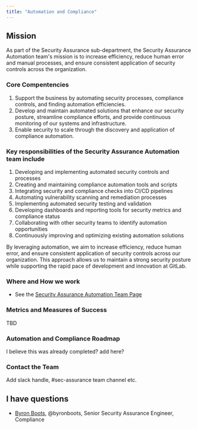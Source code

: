 ```yaml
---
title: "Automation and Compliance"
---
```


## Mission

As part of the Security Assurance sub-department, the Security Assurance Automation team's mission is to increase efficiency, reduce human error and manual processes, and ensure consistent application of security controls across the organization.

### Core Compentencies

1. Support the business by automating security processes, compliance controls, and finding automation efficiencies.
2. Develop and maintain automated solutions that enhance our security posture, streamline compliance efforts, and provide continuous monitoring of our systems and infrastructure.
3. Enable security to scale through the discovery and application of compliance automation.

### Key responsibilities of the Security Assurance Automation team include

1. Developing and implementing automated security controls and processes
2. Creating and maintaining compliance automation tools and scripts
3. Integrating security and compliance checks into CI/CD pipelines
4. Automating vulnerability scanning and remediation processes
5. Implementing automated security testing and validation
6. Developing dashboards and reporting tools for security metrics and compliance status
7. Collaborating with other security teams to identify automation opportunities
8. Continuously improving and optimizing existing automation solutions

By leveraging automation, we aim to increase efficiency, reduce human error, and ensure consistent application of security controls across our organization. This approach allows us to maintain a strong security posture while supporting the rapid pace of development and innovation at GitLab. 

### Where and How we work

- See the [Security Assurance Automation Team Page](/handbook/security/security-assurance/governance/security-assurance-automation/)

### Metrics and Measures of Success

TBD

### Automation and Compliance Roadmap

I believe this was already completed? add here?

### Contact the Team

Add slack handle, #sec-assurance team channel etc.

## <i class="fas fa-id-card" style="color:rgb(110,73,203)" aria-hidden="true"></i> I have questions

- [Byron Boots](/handbook/company/team/#byronboots), @byronboots, Senior Security Assurance Engineer, Compliance
